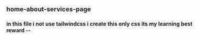 ### home-about-services-page
#### in this file i not use tailwindcss i create this only css its my learning best reward --
